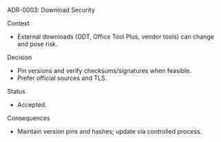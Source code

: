 ADR-0003: Download Security

Context
- External downloads (ODT, Office Tool Plus, vendor tools) can change and pose risk.

Decision
- Pin versions and verify checksums/signatures when feasible.
- Prefer official sources and TLS.

Status
- Accepted.

Consequences
- Maintain version pins and hashes; update via controlled process.


